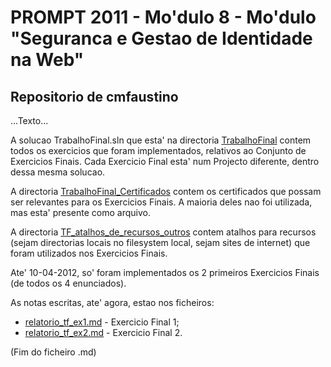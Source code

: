# PROMPT 2011 - Mo'dulo 8 - Mo'dulo "Seguranca e Gestao de Identidade na Web"

## Repositorio de cmfaustino

...Texto...

A solucao TrabalhoFinal.sln que esta' na directoria [TrabalhoFinal](https://github.com/cmfaustino/PROMPT11-08-Security.cmfaustino/tree/master/TrabalhoFinal) contem todos os exercicios que foram implementados, relativos ao Conjunto de Exercicios Finais. Cada Exercicio Final esta' num Projecto diferente, dentro dessa mesma solucao.

A directoria [TrabalhoFinal_Certificados](https://github.com/cmfaustino/PROMPT11-08-Security.cmfaustino/tree/master/TrabalhoFinal_Certificados) contem os certificados que possam ser relevantes para os Exercicios Finais. A maioria deles nao foi utilizada, mas esta' presente como arquivo.

A directoria [TF_atalhos\_de\_recursos\_outros](https://github.com/cmfaustino/PROMPT11-08-Security.cmfaustino/tree/master/TF_atalhos_de_recursos_outros) contem atalhos para recursos (sejam directorias locais no filesystem local, sejam sites de internet) que foram utilizados nos Exercicios Finais.

Ate' 10-04-2012, so' foram implementados os 2 primeiros Exercicios Finais (de todos os 4 enunciados).

As notas escritas, ate' agora, estao nos ficheiros:

* [relatorio\_tf\_ex1.md](https://github.com/cmfaustino/PROMPT11-08-Security.cmfaustino/blob/master/relatorio_tf_ex1.md) - Exercicio Final 1;
* [relatorio\_tf\_ex2.md](https://github.com/cmfaustino/PROMPT11-08-Security.cmfaustino/blob/master/relatorio_tf_ex2.md) - Exercicio Final 2.

(Fim do ficheiro .md)